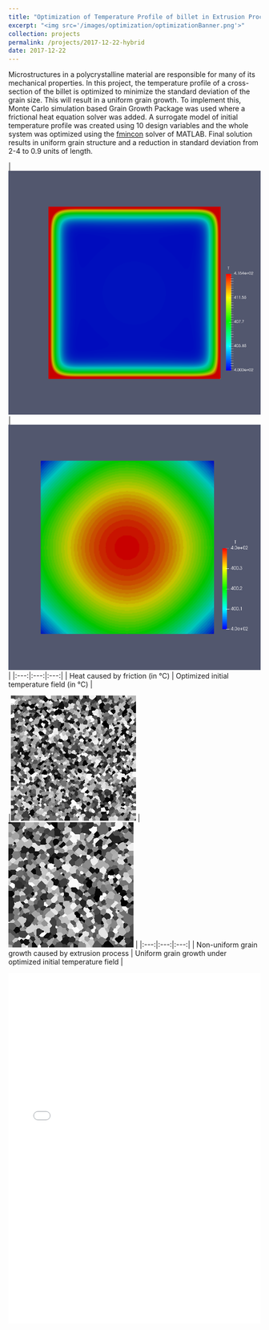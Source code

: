 ```yaml
---
title: "Optimization of Temperature Profile of billet in Extrusion Process"
excerpt: "<img src='/images/optimization/optimizationBanner.png'>"
collection: projects
permalink: /projects/2017-12-22-hybrid
date: 2017-12-22
---
```


Microstructures in a polycrystalline material are responsible for many of its mechanical properties. In this project, the temperature profile of a cross-section of the billet is optimized to minimize the standard deviation of the grain size. This will result in a
uniform grain growth. To implement this, Monte Carlo simulation based Grain Growth Package was used where a frictional heat equation solver was added. A surrogate model of initial temperature profile was created using 10 design variables and the whole system
was optimized using the [fmincon](https://www.mathworks.com/help/optim/ug/fmincon.html) solver of MATLAB. Final solution results in uniform grain structure and a reduction in standard deviation from 2-4 to 0.9 units of length. 

|<img src='/images/optimization/fricHeat.png'> | <img src='/images/optimization/finalTemperature.png' width='1000'> |
|:---:|:---:|:---:|
| Heat caused by friction (in &deg;C) | Optimized initial temperature field (in &deg;C) |

|<img src='/images/optimization/nonuniform.png'> | <img src='/images/optimization/uniform.png'> |
|:---:|:---:|:---:|
| Non-uniform grain growth caused by extrusion process | Uniform grain growth under optimized initial temperature field |


<iframe src="/files/Report_optimization.pdf" width="100%" height="700" frameborder="no" border="0" marginwidth="0" marginheight="0"></iframe>


